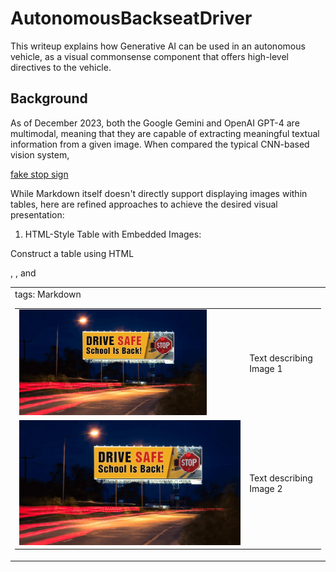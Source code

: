 # AutonomousBackseatDriver
This writeup explains how Generative AI can be used in an autonomous vehicle, as a visual commonsense component that offers high-level directives to the vehicle.

## Background
As of December 2023, both the Google Gemini and OpenAI GPT-4 are multimodal, meaning that they are capable of extracting meaningful textual information from a given image. When compared the typical CNN-based vision system, 

[fake stop sign](images/Billboard_stop_sign.png)


While Markdown itself doesn't directly support displaying images within tables, here are refined approaches to achieve the desired visual presentation:

1. HTML-Style Table with Embedded Images:

Construct a table using HTML <table>, <tr>, and <td> tags:
Markdown
<table>
  <tr>
    <td>
      <img src="images/Billboard_stop_sign.png" style="width:300px" alt="Description of Image 1">
    </td>
    <td>
      Text describing Image 1
    </td>
  </tr>
  <tr>
    <td>
      <img src="images/Billboard_stop_sign.png" alt="Description of Image 2">
    </td>
    <td>
      Text describing Image 2
    </td>
  </tr>
</table>
